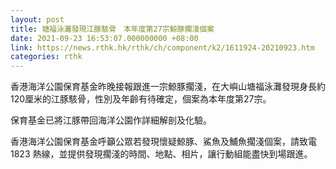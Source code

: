 ```yaml
---
layout: post
title: 塘福泳灘發現江豚駭骨　本年度第27宗鯨豚擱淺個案
date: 2021-09-23 16:53:07.000000000 +08:00
link: https://news.rthk.hk/rthk/ch/component/k2/1611924-20210923.htm
categories: rthk
---
```


香港海洋公園保育基金昨晚接報跟進一宗鯨豚擱淺，在大嶼山塘福泳灘發現身長約120厘米的江豚駭骨，性別及年齡有待確定，個案為本年度第27宗。

保育基金已將江豚帶回海洋公園作詳細解剖及化驗。

香港海洋公園保育基金呼籲公眾若發現懷疑鯨豚、鯊魚及鯆魚擱淺個案，請致電1823 熱線，並提供發現擱淺的時間、地點、相片，讓行動組能盡快到場跟進。
